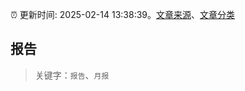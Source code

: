 :alarm_clock: 更新时间: 2025-02-14 13:38:39。[文章来源](/README.md)、[文章分类](/TAGS.md)

## 报告


> 关键字：`报告`、`月报`



